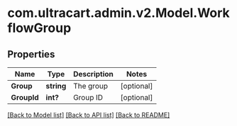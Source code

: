 # com.ultracart.admin.v2.Model.WorkflowGroup
## Properties

Name | Type | Description | Notes
------------ | ------------- | ------------- | -------------
**Group** | **string** | The group | [optional] 
**GroupId** | **int?** | Group ID | [optional] 


[[Back to Model list]](../README.md#documentation-for-models) [[Back to API list]](../README.md#documentation-for-api-endpoints) [[Back to README]](../README.md)


